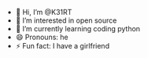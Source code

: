 - 👋 Hi, I’m @K31RT
- 👀 I’m interested in open source 
- 🌱 I’m currently learning coding python
- 😄 Pronouns: he
- ⚡ Fun fact: I have a girlfriend

<!---
K31RT/K31RT is a ✨ special ✨ repository because its `README.md` (this file) appears on your GitHub profile.
You can click the Preview link to take a look at your changes.
--->
